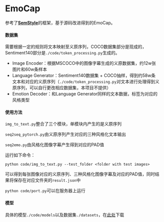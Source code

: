 # EmoCap

参考了[**SemStyle**](https://arxiv.org/abs/1805.07030)的框架，基于源码改进得到的EmoCap。

#### 数据集

需要根据一定的规则将文本映射至义原序列，COCO数据集部分是现成的，Sentiment140部分是`./code/token_processing.py`生成的。

- Image Encoder：根据MSCOCO中的图像字幕生成的义原数据集，约12w张图片和60w条样本
- Language Generator：Sentiment140数据集 + COCO抽样，得到约58w条文本和对应的义原序列（`./code/token_processing.py`对文本进行处理得到义原序列，可以自行更改相应数据集，本项目不提供）
- Emotion Decoder：和Language Generator同样的文本数据，标签为对应的风格类型

#### 使用方法

`img_to_text.py`整合了三个模块，单模块内产生的是义原序列

`seq2seq_pytorch.py`由义原序列产生对应的三种风格化文本输出

`seq2emo.py`由风格化图像字幕产生得到对应的PAD值

运行如下命令：

`python code/img_to_text.py --test_folder <folder with test images>`

可以得到每张图像对应的义原序列、三种风格化图像字幕及对应的PAD值，同时结果将保存在对应文件夹的`result.json`中

`python code/port.py`可以在服务器上运行

#### 模型

具体的模型`./code/models`以及数据集`./datasets`，在[此处](https://drive.google.com/drive/folders/1BzHF0x_JfG6xRV4vW9z0HGKa1QbMgwhR?usp=sharing)下载
